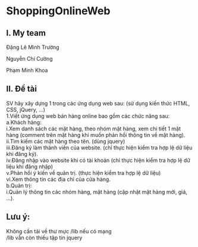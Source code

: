 # ShoppingOnlineWeb
## I. My team

Đặng Lê Minh Trường

Nguyễn Chí Cường

Phạm Minh Khoa

## II. Đề tài                                                                                                                             
  SV hãy xây dựng 1 trong các ứng dụng web sau: (sử dụng kiến thức HTML, CSS, jQuery, …)                                                   
1.Viết ứng dụng web bán hàng online bao gồm các chức năng sau:                                                                             
a.Khách hàng:                                                                                                                             
  i.Xem danh sách các mặt hàng, theo nhóm mặt hàng, xem chi tiết 1 mặt hàng (comment trên mặt hàng khi muốn phản hồi thông tin về mặt       hàng).                                                                                                                                     
  ii.Tìm kiếm các mặt hàng theo tên. (dùng jquery)                                                                                         
  iii.Đăng ký làm thành viên của website. (chỉ thực hiện kiểm tra hợp lệ dữ liệu khi đăng ký).                                             
  iv.Đăng nhập vào website khi có tài khoản (chỉ thực hiện kiểm tra hợp lệ dữ liệu khi đăng nhập)                                           
  v.Phản hồi ý kiến về quản trị. (thực hiện kiểm tra hợp lệ dữ liệu)                                                                       
  vi.Xem thông tin các địa chỉ của cửa hàng.                                                                                               
b.Quản trị:                                                                                                                               
i.Quản lý thông tin các nhóm hàng, mặt hàng (cập nhật mặt hàng mới, giá, …).                                                              
## Lưu ý:                                                                                                                                 
Không cần tải về thư mực /lib nếu có mạng                                                                                                 
/lib vẫn còn thiếu tập tin jquery
